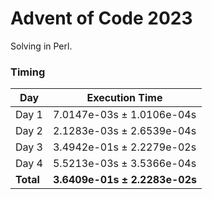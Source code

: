 # Advent of Code 2023

Solving in Perl.

### Timing

| Day       | Execution Time                |
| --------- | ----------------------------- |
| Day 1     | 7.0147e-03s ± 1.0106e-04s     |
| Day 2     | 2.1283e-03s ± 2.6539e-04s     |
| Day 3     | 3.4942e-01s ± 2.2279e-02s     |
| Day 4     | 5.5213e-03s ± 3.5366e-04s     |
| **Total** | **3.6409e-01s ± 2.2283e-02s** |
